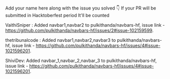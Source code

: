 Add your name here along with the issue you solved 👇 If your PR will be submitted in Hacktoberfest period It'll be counted


VaithiSniper : Added navbar1,navbar2 to  pulkithanda/navbars-hf, issue link - https://github.com/pulkithanda/navbars-hf/issues/2#issue-102159599.

thetribunalcode : Added navbar1,navbar2,navbar3 to  pulkithanda/navbars-hf, issue link - https://github.com/pulkithanda/navbars-hf/issues/4#issue-1021596201.

ShiviDev: Added navbar_1,navbar_2,navbar_3 to  pulkithanda/navbars-hf, issue link - https://github.com/pulkithanda/navbars-hf/issues/4#issue-1021596201.
